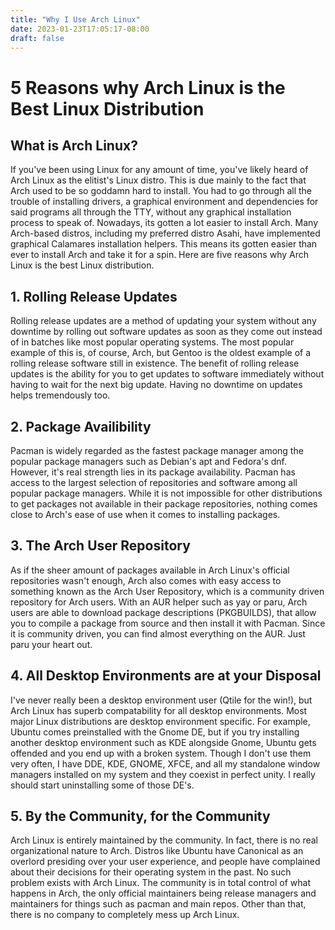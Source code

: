 ```yaml
---
title: "Why I Use Arch Linux"
date: 2023-01-23T17:05:17-08:00
draft: false
---
```

# 5 Reasons why Arch Linux is the Best Linux Distribution

## What is Arch Linux?

If you've been using Linux for any amount of time, you've likely heard of Arch Linux as the elitist's Linux distro. This is due mainly to the fact that Arch used to be so goddamn hard to install. You had to go through all the trouble of installing drivers, a graphical environment and dependencies for said programs all through the TTY, without any graphical installation process to speak of. Nowadays, its gotten a lot easier to install Arch. Many Arch-based distros, including my preferred distro Asahi, have implemented graphical Calamares installation helpers. This means its gotten easier than ever to install Arch and take it for a spin. Here are five reasons why Arch Linux is the best Linux distribution.


## 1. Rolling Release Updates

Rolling release updates are a method of updating your system without any downtime by rolling out software updates as soon as they come out instead of in batches like most popular operating systems. The most popular example of this is, of course, Arch, but Gentoo is the oldest example of a rolling release software still in existence. The benefit of rolling release updates is the ability for you to get updates to software immediately without having to wait for the next big update. Having no downtime on updates helps tremendously too.

## 2. Package Availibility

Pacman is widely regarded as the fastest package manager among the popular package managers such as Debian's apt and Fedora's dnf. However, it's real strength lies in its package availability. Pacman has access to the largest selection of repositories and software among all popular package managers. While it is not impossible for other distributions to get packages not available in their package repositories, nothing comes close to Arch's ease of use when it comes to installing packages.

## 3. The Arch User Repository

As if the sheer amount of packages available in Arch Linux's official repositories wasn't enough, Arch also comes with easy access to something known as the Arch User Repository, which is a community driven repository for Arch users. With an AUR helper such as yay or paru, Arch users are able to download package descriptions (PKGBUILDS), that allow you to compile a package from source and then install it with Pacman. Since it is community driven, you can find almost everything on the AUR. Just paru your heart out.

## 4. All Desktop Environments are at your Disposal

I've never really been a desktop environment user (Qtile for the win!), but Arch Linux has superb compatability for all desktop environments. Most major Linux distributions are desktop environment specific. For example, Ubuntu comes preinstalled with the Gnome DE, but if you try installing another desktop environment such as KDE alongside Gnome, Ubuntu gets offended and you end up with a broken system. Though I don't use them very often, I have DDE, KDE, GNOME, XFCE, and all my standalone window managers installed on my system and they coexist in perfect unity. I really should start uninstalling some of those DE's.

## 5. By the Community, for the Community

Arch Linux is entirely maintained by the community. In fact, there is no real organizational nature to Arch. Distros like Ubuntu have Canonical as an overlord presiding over your user experience, and people have complained about their decisions for their operating system in the past. No such problem exists with Arch Linux. The community is in total control of what happens in Arch, the only official maintainers being release managers and maintainers for things such as pacman and main repos. Other than that, there is no company to completely mess up Arch Linux.
